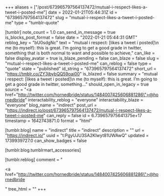 +++
aliases = ["/post/673965797564137472/mutual-i-respect-likes-a-tweet-i-posted-me"]
date = 2022-01-21T05:44:31Z
id = "673965797564137472"
slug = "mutual-i-respect-likes-a-tweet-i-posted-me"
type = "tumblr-quote"

[tumblr]
note_count = 1.0
can_send_in_message = true
is_blocks_post_format = false
date = "2022-01-21 05:44:31 GMT"
reblog_key = "bU0sdgNc"
text = "mutual i respect:  [likes a tweet i posted]\n<br/>me (to myself): this is great. I’m going to get a good grade in twitter, something that is both normal to want and possible to achieve,"
can_like = false
display_avatar = true
is_blaze_pending = false
can_blaze = false
slug = "mutual-i-respect-likes-a-tweet-i-posted-me"
can_reblog = false
type = "quote"
state = "published"
id_string = "673965797564137472"
short_url = "https://tmblr.co/ZY3jbybQQ59oai00"
is_blazed = false
summary = "mutual i respect:  [likes a tweet i posted]\n me (to myself): this is great. I’m going to get a good grade in twitter, something..."
should_open_in_legacy = true
source = "<a href=\"http://twitter.com/hornedbride/status/1484007425606881286\">@hornedbride</a>"
interactability_reblog = "everyone"
interactability_blaze = "everyone"
blog_name = "indirect"
post_url = "https://indirect.io/post/673965797564137472/mutual-i-respect-likes-a-tweet-i-posted-me"
can_reply = false
id = 6.739657975641375e+17
timestamp = 1642743871.0
format = "html"

[tumblr.blog]
name = "indirect"
title = "indirect"
description = ""
url = "https://indirect.io/"
uuid = "t:PgyUJU3SA2Klwyt81UWAwQ"
updated = 1739939727.0
can_show_badges = false

[tumblr.blog.tumblrmart_accessories]

[tumblr.reblog]
comment = "<p><a href=\"http://twitter.com/hornedbride/status/1484007425606881286\">@hornedbride</a></p>"
tree_html = ""
+++
